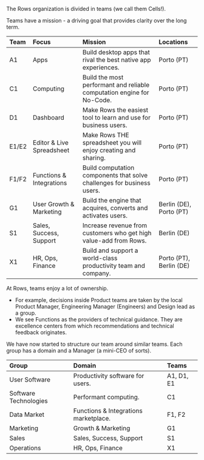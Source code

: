 
The Rows organization is divided in teams (we call them Cells!).

Teams have a mission - a driving goal that provides clarity over the long term. 

| Team  | Focus                     | Mission                                                                | Locations               |
|:------|:--------------------------|:-----------------------------------------------------------------------|:------------------------|
| A1    | Apps                      | Build desktop apps that rival the best native app experiences.         | Porto (PT)              |
| C1    | Computing                 | Build the most performant and reliable computation engine for No-Code. | Porto (PT)              |
| D1    | Dashboard                 | Make Rows the easiest tool to learn and use for business users.        | Porto (PT)              |
| E1/E2 | Editor & Live Spreadsheet | Make Rows THE spreadsheet you will enjoy creating and sharing.         | Porto (PT)              |
| F1/F2 | Functions & Integrations  | Build computation components that solve challenges for business users. | Porto (PT)              |
| G1    | User Growth & Marketing   | Build the engine that acquires, converts and activates users.          | Berlin (DE), Porto (PT) |
| S1    | Sales, Success, Support   | Increase revenue from customers who get high value-add from Rows.      | Berlin (DE)             |
| X1    | HR, Ops, Finance          | Build and support a world-class productivity team and company.         | Porto (PT), Berlin (DE) |

At Rows, teams enjoy a lot of ownership.
- For example, decisions inside Product teams are taken by the local Product Manager, Engineering Manager (Engineers) and Design lead as a group.
- We see Functions as the providers of technical guidance. They are excellence centers from which recommendations and technical feedback originates.

We have now started to structure our team around similar teams. Each group has a domain and a Manager (a mini-CEO of sorts).

| Group                 | Domain                                | Teams      | 
|:----------------------|:--------------------------------------|:-----------| 
| User Software         | Productivity software for users.      | A1, D1, E1 | 
| Software Technologies | Performant computing.                 | C1         | 
| Data Market           | Functions & Integrations marketplace. | F1, F2     | 
| Marketing             | Growth & Marketing                    | G1         | 
| Sales                 | Sales, Success, Support               | S1         | 
| Operations            | HR, Ops, Finance                      | X1         | 
